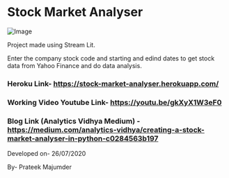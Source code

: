 # Stock Market Analyser
![Image](https://github.com/prateekmaj21/Stock-Market-Analyzer/blob/master/STOCK.png)

Project made using Stream Lit.


Enter the company stock code and starting and edind dates to get stock data from Yahoo Finance and do data analysis.

### Heroku Link- https://stock-market-analyser.herokuapp.com/

### Working Video Youtube Link- https://youtu.be/gkXyX1W3eF0

### Blog Link (Analytics Vidhya Medium) - https://medium.com/analytics-vidhya/creating-a-stock-market-analyser-in-python-c0284563b197



Developed on- 26/07/2020

By- Prateek Majumder
